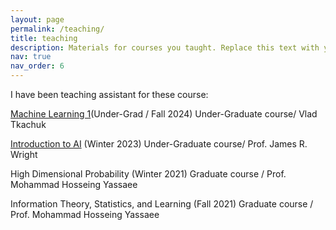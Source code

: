 ```yaml
---
layout: page
permalink: /teaching/
title: teaching
description: Materials for courses you taught. Replace this text with your description.
nav: true
nav_order: 6
---
```

I have been teaching assistant for these course:

[Machine Learning 1](https://vladtkachuk4.github.io/machinelearning1/)(Under-Grad / Fall 2024)
Under-Graduate course/ Vlad Tkachuk

[Introduction to AI](https://jrwright.info/introai/winter2023/) (Winter 2023)
Under-Graduate course/ Prof. James R. Wright

High Dimensional Probability (Winter 2021)
Graduate course / Prof. Mohammad Hosseing Yassaee

Information Theory, Statistics, and Learning (Fall 2021)
Graduate course / Prof. Mohammad Hosseing Yassaee

<!-- 
For now, this page is assumed to be a static description of your courses. You can convert it to a collection similar to `_projects/` so that you can have a dedicated page for each course.

Organize your courses by years, topics, or universities, however you like! -->
